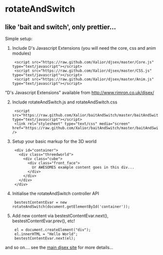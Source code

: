 # rotateAndSwitch #
## like 'bait and switch', only prettier... ##

Simple setup:

1. Include D's Javascript Extensions (you will need the core, css and anim modules)

        <script src="https://raw.github.com/Xalior/djsex/master/Core.js" type="text/javascript"></script>
        <script src="https://raw.github.com/Xalior/djsex/master/CSS.js" type="text/javascript"></script>
        <script src="https://raw.github.com/Xalior/djsex/master/Anim.js" type="text/javascript"></script>
 
  "D's Javascript Extensions" available from <http://www.rimron.co.uk/djsex/>

2. Include rotateAndSwitch.js and rotateAndSwitch.css

        <script src="https://raw.github.com/Xalior/baitAndSwitch/master/baitAndSwitch.js" type="text/javascript"></script>
        <link rel="stylesheet" type="text/css" media="screen"  href="https://raw.github.com/Xalior/baitAndSwitch/master/baitAndSwitch.css" />

3. Setup your basic markup for the 3D world

        <div id="container">
          <div class="threedworld">
            <div class="cube">
              <div class="front_face">
                Ur AWESOMES example content goes in this div...
              </div>
            </div>
          </div>
        </div>

4. Initialise the rotateAndSwitch controller API

        bestestContentEvar = new rotateAndSwitch(document.getElementById('container'));

5. Add new content via bestestContentEvar.next(), bestestContentEvar.prev(), etc!

        el = document.createElement("div");
        el.innerHTML = "Hello World";
        bestestContentEvar.next(el);

  and so on.... see the [main djsex site](http://www.rimron.co.uk/djsex/) for more details&hellip;
